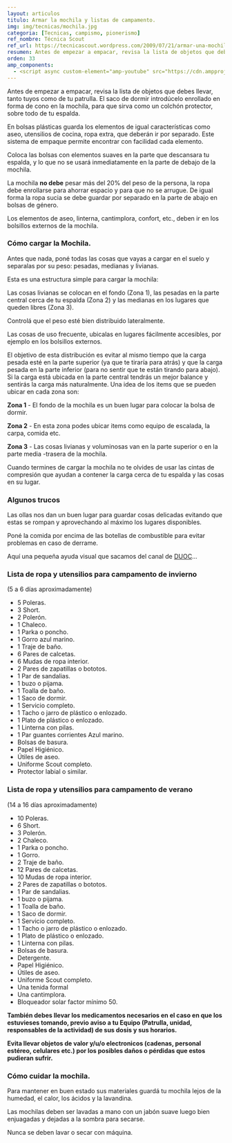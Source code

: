 ```yaml
---
layout: articulos
titulo: Armar la mochila y listas de campamento.
img: img/tecnicas/mochila.jpg
categoria: [Tecnicas, campismo, pionerismo]
ref_nombre: Técnica Scout
ref_url: https://tecnicascout.wordpress.com/2009/07/21/armar-una-mochila-y-listas-de-ropa-para-llevar-a-campamento/
resumen: Antes de empezar a empacar, revisa la lista de objetos que debes llevar, tanto tuyos como de tu patrulla. El saco de dormir...
orden: 33
amp_components:
  - <script async custom-element="amp-youtube" src="https://cdn.ampproject.org/v0/amp-youtube-0.1.js"></script>
---
```

Antes de empezar a empacar, revisa la lista de objetos que debes llevar, tanto tuyos como de tu patrulla. El saco de dormir introdúcelo enrollado en forma de cono en la mochila, para que sirva como un colchón protector, sobre todo de tu espalda.

En bolsas plásticas guarda los elementos de igual características como aseo, utensilios de cocina, ropa extra, que deberán ir por separado. Este sistema de empaque permite encontrar con facilidad cada elemento.

Coloca las bolsas con elementos suaves en la parte que descansara tu espalda, y lo que no se usará inmediatamente en la parte de debajo de la mochila.

La mochila **no debe** pesar más del 20% del peso de la persona, la ropa debe enrollarse para ahorrar espacio y para que no se arrugue. De igual forma la ropa sucia se debe guardar por separado en la parte de abajo en bolsas de género.

Los elementos de aseo, linterna, cantimplora, confort, etc., deben ir en los bolsillos externos de la mochila.

<div class="col col-12 sm-col-6 md-col-4 lg-col-3 mr1">

<amp-img src="{{site.baseurl}}/img/tecnicas/mochila1.jpg" width="506" height="494" alt="Esquema de distribución en Mochila" layout="responsive" class="rounded"></amp-img>

</div>

### Cómo cargar la Mochila.

Antes que nada, poné todas las cosas que vayas a cargar en el suelo y separalas por su peso: pesadas, medianas y livianas. 

Esta es una estructura simple para cargar la mochila:

Las cosas livianas se colocan en el fondo (Zona 1), las pesadas en la parte central cerca de tu espalda (Zona 2) y las medianas en los lugares que queden libres (Zona 3). 

Controlá que el peso esté bien distribuido lateralmente. 

Las cosas de uso frecuente, ubicalas en lugares fácilmente accesibles, por ejemplo en los bolsillos externos. 

El objetivo de esta distribución es evitar al mismo tiempo que la carga pesada esté en la parte superior (ya que te tiraría para atrás) y que la carga pesada en la parte inferior (para no sentir que te están tirando para abajo). Si la carga está ubicada en la parte central tendrás un mejor balance y sentirás la carga más naturalmente. Una idea de los items que se pueden ubicar en cada zona son: 

**Zona 1** - El fondo de la mochila es un buen lugar para colocar la bolsa de dormir. 

**Zona 2** - En esta zona podes ubicar items como equipo de escalada, la carpa, comida etc. 

**Zona 3** - Las cosas livianas y voluminosas van en la parte superior o en la parte media -trasera de la mochila. 

Cuando termines de cargar la mochila no te olvides de usar las cintas de compresión que ayudan a contener la carga cerca de tu espalda y las cosas en su lugar. 

### Algunos trucos 

Las ollas nos dan un buen lugar para guardar cosas delicadas evitando que estas se rompan y aprovechando al máximo los lugares disponibles. 

Poné la comida por encima de las botellas de combustible para evitar problemas en caso de derrame.

Aquí una pequeña ayuda visual que sacamos del canal de [DUOC](https://www.youtube.com/channel/UCHZJ3CpZO5Pv213T6j2-IEw/videos)...

<amp-youtube data-videoid="mwMLJ4dYQbQ" layout="responsive" width="500" height="281"></amp-youtube>

### Lista de ropa y utensilios para campamento de invierno

(5 a 6 días aproximadamente)

- 5 Poleras.
- 3 Short.
- 2 Polerón.
- 1 Chaleco.
- 1 Parka o poncho.
- 1 Gorro azul marino.
- 1 Traje de baño.
- 6 Pares de calcetas.
- 6 Mudas de ropa interior.
- 2 Pares de zapatillas o bototos.
- 1 Par de sandalias.
- 1 buzo o pijama.
- 1 Toalla de baño.
- 1 Saco de dormir.
- 1 Servicio completo.
- 1 Tacho o jarro de plástico o enlozado.
- 1 Plato de plástico o enlozado.
- 1 Linterna con pilas.
- 1 Par guantes corrientes Azul marino.
- Bolsas de basura.
- Papel Higiénico.
- Útiles de aseo.
- Uniforme Scout completo.
- Protector labial o similar.

### Lista de ropa y utensilios para campamento de verano

(14 a 16 días aproximadamente)

- 10 Poleras.
- 6 Short.
- 3 Polerón.
- 2 Chaleco.
- 1 Parka o poncho.
- 1 Gorro.
- 2 Traje de baño.
- 12 Pares de calcetas.
- 10 Mudas de ropa interior.
- 2 Pares de zapatillas o bototos.
- 1 Par de sandalias.
- 1 buzo o pijama.
- 1 Toalla de baño.
- 1 Saco de dormir.
- 1 Servicio completo.
- 1 Tacho o jarro de plástico o enlozado.
- 1 Plato de plástico o enlozado.
- 1 Linterna con pilas.
- Bolsas de basura.
- Detergente.
- Papel Higiénico.
- Útiles de aseo.
- Uniforme Scout completo.
- Una tenida formal
- Una cantimplora.
- Bloqueador solar factor mínimo 50.

**También debes llevar los medicamentos necesarios en el caso en que los estuvieses tomando, previo aviso a tu Equipo (Patrulla, unidad, responsables de la actividad) de sus dosis y sus horarios.**

**Evita llevar objetos de valor y/u/o electronicos (cadenas, personal estéreo, celulares etc.) por los posibles daños o pérdidas que estos pudieran sufrir.**

### Cómo cuidar la mochila.

Para mantener en buen estado sus materiales guardá tu mochila lejos de la humedad, el calor, los ácidos y la lavandina.

Las mochilas deben ser lavadas a mano con un jabón suave luego bien enjuagadas y dejadas a la sombra para secarse.

Nunca se deben lavar o secar con máquina.
